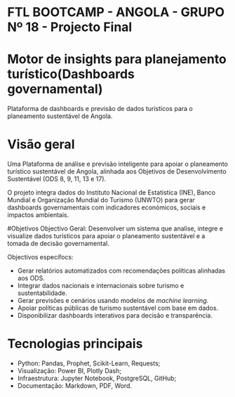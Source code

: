 # FTL BOOTCAMP - ANGOLA - GRUPO Nº 18 - Projecto Final
# Motor de insights para planejamento turístico(Dashboards governamental)
Plataforma de dashboards e previsão de dados turísticos para o planeamento sustentável de Angola.

# Visão geral
Uma Plataforma de análise e previsão inteligente para apoiar o planeamento turístico sustentável de Angola, alinhada aos Objetivos de Desenvolvimento Sustentável (ODS 8, 9, 11, 13 e 17).

O projeto integra dados do Instituto Nacional de Estatística (INE), Banco Mundial e Organização Mundial do Turismo (UNWTO) para gerar dashboards governamentais com indicadores económicos, sociais e impactos ambientais.

#Objetivos
Objectivo Geral: 
Desenvolver um sistema que analise, integre e visualize dados turísticos para apoiar o planeamento sustentável e a tomada de decisão governamental.

Objectivos específocs: 
- Gerar relatórios automatizados com recomendações políticas alinhadas aos ODS.
- Integrar dados nacionais e internacionais sobre turismo e sustentabilidade.
- Gerar previsões e cenários usando modelos de *machine learning*.
- Apoiar políticas públicas de turismo sustentável com base em dados.
- Disponibilizar dashboards interativos para decisão e transparência.

# Tecnologias principais
- Python: Pandas, Prophet, Scikit-Learn, Requests;  
- Visualização: Power BI, Plotly Dash;
- Infraestrutura: Jupyter Notebook, PostgreSQL, GitHub;  
- Documentação: Markdown, PDF, Word.  
